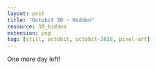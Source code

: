 ```yaml
---
layout: post
title: "Octobit 30 · Hidden"
resource: 30_hidden
extension: png
tag: [still, octobit, octobit-2019, pixel-art]
---
```


One more day left!
